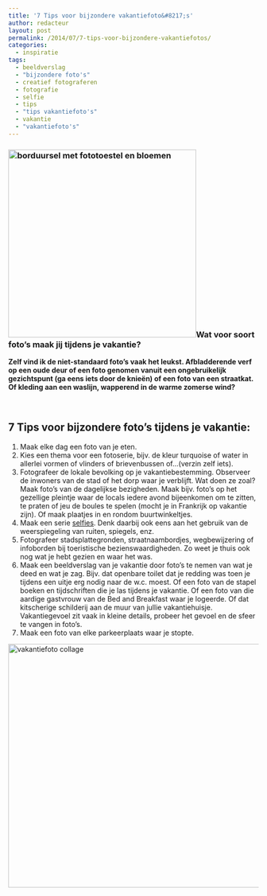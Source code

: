 ```yaml
---
title: '7 Tips voor bijzondere vakantiefoto&#8217;s'
author: redacteur
layout: post
permalink: /2014/07/7-tips-voor-bijzondere-vakantiefotos/
categories:
  - inspiratie
tags:
  - beeldverslag
  - "bijzondere foto's"
  - creatief fotograferen
  - fotografie
  - selfie
  - tips
  - "tips vakantiefoto's"
  - vakantie
  - "vakantiefoto's"
---
```

### **<img class="alignleft wp-image-6723" title="7 tips voor bijzondere vakantiefoto's" src="http://www.schildertuin.nl/wordpress/wp-content/uploads/2014/07/fototoestel-borduursel.jpg" alt="borduursel met fototoestel en bloemen" width="378" height="378" />Wat voor soort foto&#8217;s maak jij tijdens je vakantie?**

**Zelf vind ik de niet-standaard foto’s vaak het leukst. Afbladderende verf op een oude deur of een foto genomen vanuit een ongebruikelijk gezichtspunt (ga eens iets door de knieën) of een foto van een straatkat. Of kleding aan een waslijn, wapperend in de warme zomerse wind?**

&nbsp;

## **7 Tips voor bijzondere foto’s tijdens je vakantie:**

  1. Maak elke dag een foto van je eten.
  2. Kies een thema voor een fotoserie, bijv. de kleur turquoise of water in allerlei vormen of vlinders of brievenbussen of…(verzin zelf iets).
  3. Fotografeer de lokale bevolking op je vakantiebestemming. Observeer de inwoners van de stad of het dorp waar je verblijft. Wat doen ze zoal? Maak foto’s van de dagelijkse bezigheden. Maak bijv. foto’s op het gezellige pleintje waar de locals iedere avond bijeenkomen om te zitten, te praten of jeu de boules te spelen (mocht je in Frankrijk op vakantie zijn). Of maak plaatjes in en rondom buurtwinkeltjes.
  4. Maak een serie <a title="lees op Wikipedia wat een selfie is" href="http://nl.wikipedia.org/wiki/Selfie" target="_blank">selfies</a>. Denk daarbij ook eens aan het gebruik van de weerspiegeling van ruiten, spiegels, enz.
  5. Fotografeer stadsplattegronden, straatnaambordjes, wegbewijzering of infoborden bij toeristische bezienswaardigheden. Zo weet je thuis ook nog wat je hebt gezien en waar het was.
  6. Maak een beeldverslag van je vakantie door foto’s te nemen van wat je deed en wat je zag. Bijv. dat openbare toilet dat je redding was toen je tijdens een uitje erg nodig naar de w.c. moest. Of een foto van de stapel boeken en tijdschriften die je las tijdens je vakantie. Of een foto van die aardige gastvrouw van de Bed and Breakfast waar je logeerde. Of dat kitscherige schilderij aan de muur van jullie vakantiehuisje. Vakantiegevoel zit vaak in kleine details, probeer het gevoel en de sfeer te vangen in foto’s.
  7. Maak een foto van elke parkeerplaats waar je stopte.

<img class="aligncenter wp-image-6732 size-full" title="7 tips voor bijzondere vakantiefoto's" src="http://www.schildertuin.nl/wordpress/wp-content/uploads/2014/07/vakantiefoto-collage.jpg" alt="vakantiefoto collage" width="700" height="490" />

&nbsp;